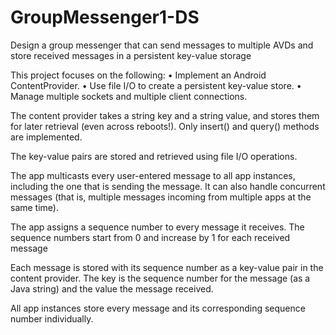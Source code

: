 # GroupMessenger1-DS
Design a group messenger that can send messages to multiple AVDs and store received messages in a persistent key-value storage

This project focuses on the following:
• Implement an Android ContentProvider.
• Use file I/O to create a persistent key-value store.
• Manage multiple sockets and multiple client connections.

The content provider takes a string key and a string value, and stores them for later retrieval (even across reboots!).
Only insert() and query() methods are implemented. 

The key-value pairs are stored and retrieved using file I/O operations.

The app multicasts every user-entered message to all app instances, including the one that is sending the message.
It can also handle concurrent messages (that is, multiple messages incoming from multiple apps at the same time).

The app assigns a sequence number to every message it receives. The sequence numbers start from 0 and increase by 1 for each received message

Each message is stored with its sequence number as a key-value pair in the content provider. 
The key is  the sequence number for the message (as a Java string) and the value the message received.

All app instances store every message and its corresponding sequence number individually.
